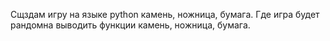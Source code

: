 Сщздам игру на языке python камень, ножница, бумага. Где игра будет рандомна выводить функции камень, ножница, бумага.

